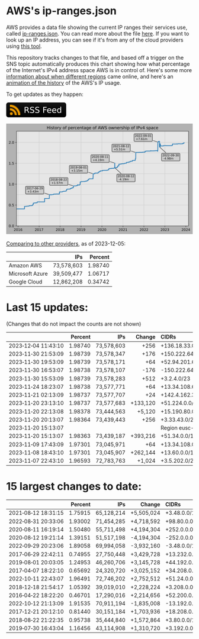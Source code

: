 # AWS's ip-ranges.json

AWS provides a data file showing the current IP ranges their
services use, called [ip-ranges.json](https://ip-ranges.amazonaws.com/ip-ranges.json).
You can read more about the file [here](https://docs.aws.amazon.com/general/latest/gr/aws-ip-ranges.html).
If you want to look up an IP address, you can see if it's from any of the cloud providers using [this tool](https://cloud-ips.s3-us-west-2.amazonaws.com/index.html).

This repository tracks changes to that file, and based off a trigger on the SNS 
topic automatically produces this chart showing how what percentage of the 
Internet's IPv4 address space AWS is in control of.  Here's some 
more [information about when different regions](announces.md) came 
online, and here's an [animation of the history](https://youtu.be/Su25yl7eol8) 
of the AWS's IP usage.

To get updates as they happen:

[![RSS Icon](images/rss_badge.svg)](https://raw.githubusercontent.com/seligman/aws-ip-ranges/master/rss.xml)

![History of AWS](history_count.svg)

[Comparing to other providers](https://github.com/seligman/cloud_sizes), as of 2023-12-05:

| | IPs | Percent |
| --- | ---: | ---: |
| Amazon AWS | 73,578,603 | 1.98740 |
| Microsoft Azure | 39,509,477 | 1.06717 |
| Google Cloud | 12,862,208 | 0.34742 |


# Last 15 updates:

(Changes that do not impact the counts are not shown)

| | Percent | IPs | Change | CIDRs |
| :--- | ---: | ---: | ---: | :--- |
| 2023&#8209;12&#8209;04&nbsp;11:43:10 | 1.98740 | 73,578,603 | +256 | +136.18.33.0/24 |
| 2023&#8209;11&#8209;30&nbsp;21:53:09 | 1.98739 | 73,578,347 | +176 | +150.222.64.128/25,&nbsp;+150.222.64.96/27,&nbsp;+150.222.64.80/28 |
| 2023&#8209;11&#8209;30&nbsp;19:53:09 | 1.98739 | 73,578,171 | +64 | +52.94.201.64/26 |
| 2023&#8209;11&#8209;30&nbsp;16:53:07 | 1.98738 | 73,578,107 | -176 | -150.222.64.128/25,&nbsp;-150.222.64.96/27,&nbsp;-150.222.64.80/28 |
| 2023&#8209;11&#8209;30&nbsp;15:53:09 | 1.98739 | 73,578,283 | +512 | +3.2.4.0/23 |
| 2023&#8209;11&#8209;24&nbsp;18:23:07 | 1.98738 | 73,577,771 | +64 | +13.34.108.64/26 |
| 2023&#8209;11&#8209;21&nbsp;02:13:09 | 1.98737 | 73,577,707 | +24 | +142.4.162.32/28,&nbsp;+142.4.162.24/29 |
| 2023&#8209;11&#8209;20&nbsp;23:13:10 | 1.98737 | 73,577,683 | +133,120 | +51.224.0.0/15,&nbsp;+136.18.144.0/21 |
| 2023&#8209;11&#8209;20&nbsp;22:13:08 | 1.98378 | 73,444,563 | +5,120 | +15.190.80.0/20,&nbsp;+15.190.252.0/22 |
| 2023&#8209;11&#8209;20&nbsp;20:13:07 | 1.98364 | 73,439,443 | +256 | +3.33.43.0/24 |
| 2023&#8209;11&#8209;20&nbsp;15:13:07 | | | | Region eusc-de-east-1 |
| 2023&#8209;11&#8209;20&nbsp;15:13:07 | 1.98363 | 73,439,187 | +393,216 | +51.34.0.0/15,&nbsp;+51.226.0.0/15,&nbsp;+182.28.0.0/15 |
| 2023&#8209;11&#8209;09&nbsp;17:43:09 | 1.97301 | 73,045,971 | +64 | +13.34.108.0/26 |
| 2023&#8209;11&#8209;08&nbsp;18:43:10 | 1.97301 | 73,045,907 | +262,144 | +13.60.0.0/14 |
| 2023&#8209;11&#8209;07&nbsp;22:43:10 | 1.96593 | 72,783,763 | +1,024 | +3.5.202.0/23,&nbsp;+3.5.214.0/23 |


# 15 largest changes to date:

| | Percent | IPs | Change | CIDRs |
| :--- | ---: | ---: | ---: | :--- |
| 2021&#8209;08&#8209;12&nbsp;18:31:15 | 1.75915 | 65,128,214 | +5,505,024 | +3.48.0.0/12,&nbsp;+35.96.0.0/12,&nbsp;+3.152.0.0/13,&nbsp;... |
| 2022&#8209;08&#8209;31&nbsp;20:33:06 | 1.93002 | 71,454,285 | +4,718,592 | +98.80.0.0/12,&nbsp;+184.32.0.0/12,&nbsp;+13.184.0.0/13,&nbsp;... |
| 2020&#8209;08&#8209;11&nbsp;16:19:14 | 1.50480 | 55,711,498 | +4,194,304 | +252.0.0.0/10 |
| 2020&#8209;08&#8209;12&nbsp;19:21:14 | 1.39151 | 51,517,198 | -4,194,304 | -252.0.0.0/10 |
| 2022&#8209;09&#8209;29&nbsp;20:23:06 | 1.89058 | 69,994,058 | -3,932,160 | -3.48.0.0/12,&nbsp;-35.96.0.0/12,&nbsp;-3.240.0.0/13,&nbsp;... |
| 2017&#8209;06&#8209;29&nbsp;22:42:11 | 0.74955 | 27,750,448 | +3,429,728 | +13.232.0.0/13,&nbsp;+34.240.0.0/13,&nbsp;+35.168.0.0/13,&nbsp;... |
| 2019&#8209;08&#8209;01&nbsp;20:03:05 | 1.24953 | 46,260,706 | +3,145,728 | +44.192.0.0/10,&nbsp;-3.192.0.0/12 |
| 2017&#8209;04&#8209;07&nbsp;18:22:10 | 0.65692 | 24,320,720 | +3,025,152 | +34.208.0.0/12,&nbsp;+34.224.0.0/12,&nbsp;+13.58.0.0/15,&nbsp;... |
| 2022&#8209;10&#8209;11&nbsp;22:43:07 | 1.96491 | 72,746,202 | +2,752,512 | +51.24.0.0/13,&nbsp;+57.104.0.0/13,&nbsp;+51.20.0.0/14,&nbsp;... |
| 2018&#8209;12&#8209;18&nbsp;21:54:17 | 1.05392 | 39,019,010 | +2,228,224 | +3.208.0.0/12,&nbsp;+3.224.0.0/12,&nbsp;+13.48.0.0/15 |
| 2016&#8209;04&#8209;22&nbsp;18:22:20 | 0.46701 | 17,290,016 | +2,214,656 | +52.200.0.0/13,&nbsp;+52.208.0.0/13,&nbsp;+52.36.0.0/14,&nbsp;... |
| 2022&#8209;10&#8209;12&nbsp;21:13:09 | 1.91535 | 70,911,194 | -1,835,008 | -13.192.0.0/13,&nbsp;-16.28.0.0/14,&nbsp;-40.172.0.0/14,&nbsp;... |
| 2017&#8209;12&#8209;21&nbsp;20:12:10 | 0.81440 | 30,151,184 | +1,703,936 | +18.208.0.0/13,&nbsp;+18.204.0.0/14,&nbsp;+18.224.0.0/14,&nbsp;... |
| 2018&#8209;08&#8209;22&nbsp;21:22:35 | 0.95738 | 35,444,840 | +1,572,864 | +3.80.0.0/12,&nbsp;+3.16.0.0/14,&nbsp;+3.40.0.0/14 |
| 2019&#8209;07&#8209;30&nbsp;16:43:04 | 1.16456 | 43,114,908 | +1,310,720 | +3.192.0.0/12,&nbsp;+15.222.0.0/15,&nbsp;+15.236.0.0/15 |
